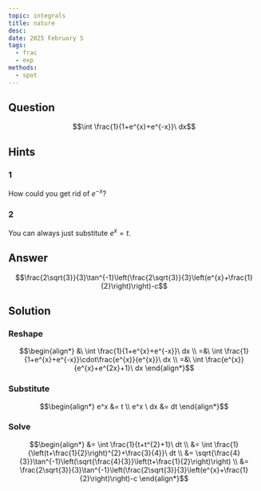 ```yaml
---
topic: integrals
title: nature
desc: 
date: 2025 February 5
tags:
  - frac
  - exp
methods:
  - spot
---
```



## Question
```math
\int \frac{1}{1+e^{x}+e^{-x}}\ dx
```


## Hints

### 1
How could you get rid of $e^{-x}$?

### 2
You can always just substitute $e^x = t$.


## Answer
```math
\frac{2\sqrt{3}}{3}\tan^{-1}\left(\frac{2\sqrt{3}}{3}\left(e^{x}+\frac{1}{2}\right)\right)-c
```


## Solution

### Reshape
```math
\begin{align*}
  &\ \int \frac{1}{1+e^{x}+e^{-x}}\ dx
  \\ =&\ \int \frac{1}{1+e^{x}+e^{-x}}\cdot\frac{e^{x}}{e^{x}}\ dx
  \\ =&\ \int \frac{e^{x}}{e^{x}+e^{2x}+1}\ dx
\end{align*}
```

### Substitute
```math
\begin{align*}
  e^x &= t
  \\ e^x \ dx &= dt
\end{align*}
```

### Solve
```math
\begin{align*}
  &= \int \frac{1}{t+t^{2}+1}\ dt
  \\ &= \int \frac{1}{\left(t+\frac{1}{2}\right)^{2}+\frac{3}{4}}\ dt
  \\ &= \sqrt{\frac{4}{3}}\tan^{-1}\left(\sqrt{\frac{4}{3}}\left(t+\frac{1}{2}\right)\right)
  \\ &= \frac{2\sqrt{3}}{3}\tan^{-1}\left(\frac{2\sqrt{3}}{3}\left(e^{x}+\frac{1}{2}\right)\right)-c
\end{align*}
```
